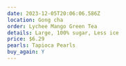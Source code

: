 ```yaml
---
date: 2023-12-05T20:06:06.586Z
location: Gong cha
order: Lychee Mango Green Tea
details: Large, 100% sugar, Less ice
price: $6.29
pearls: Tapioca Pearls
buy_again: Y
---
```

